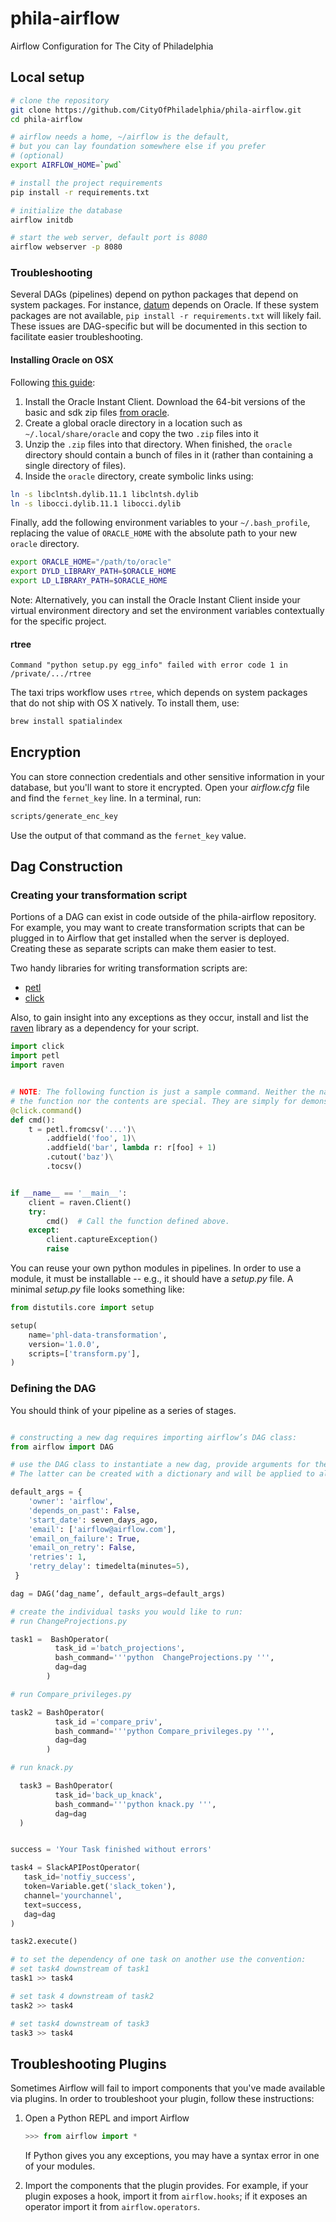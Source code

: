 # phila-airflow

Airflow Configuration for The City of Philadelphia

## Local setup

```bash
# clone the repository
git clone https://github.com/CityOfPhiladelphia/phila-airflow.git
cd phila-airflow

# airflow needs a home, ~/airflow is the default,
# but you can lay foundation somewhere else if you prefer
# (optional)
export AIRFLOW_HOME=`pwd`

# install the project requirements
pip install -r requirements.txt

# initialize the database
airflow initdb

# start the web server, default port is 8080
airflow webserver -p 8080
```

### Troubleshooting
Several DAGs (pipelines) depend on python packages that depend on system
packages. For instance, [datum](https://github.com/CityOfPhiladelphia/datum)
depends on Oracle. If these system packages are not available,
`pip install -r requirements.txt` will likely fail. These issues are
DAG-specific but will be documented in this section to facilitate easier
troubleshooting.

#### Installing Oracle on OSX
Following [this guide](https://web.archive.org/web/20160407232743/http://kevindalias.com/2014/03/26/how-to-set-up-cx_oracle-for-python-on-mac-os-x-10-89):

1. Install the Oracle Instant Client. Download the 64-bit versions of the basic and sdk zip files [from oracle](http://www.oracle.com/technetwork/topics/intel-macsoft-096467.html).
2. Create a global oracle directory in a location such as `~/.local/share/oracle` and copy the two `.zip` files into it
3. Unzip the `.zip` files into that directory. When finished, the `oracle` directory should contain a bunch of files in it (rather than containing a single directory of files).
4. Inside the `oracle` directory, create symbolic links using:

```bash
ln -s libclntsh.dylib.11.1 libclntsh.dylib
ln -s libocci.dylib.11.1 libocci.dylib
```

Finally, add the following environment variables to your `~/.bash_profile`, replacing the value of `ORACLE_HOME` with the absolute path to your new `oracle` directory.

```bash
export ORACLE_HOME="/path/to/oracle"
export DYLD_LIBRARY_PATH=$ORACLE_HOME
export LD_LIBRARY_PATH=$ORACLE_HOME
```
Note: Alternatively, you can install the Oracle Instant Client inside your virtual environment directory and set the environment variables contextually for the specific project.

#### rtree
```
Command "python setup.py egg_info" failed with error code 1 in /private/.../rtree
```
The taxi trips workflow uses `rtree`, which depends on system packages that do not ship with OS X natively. To install them, use:
```bash
brew install spatialindex
```

## Encryption

You can store connection credentials and other sensitive information in your
database, but you'll want to store it encrypted. Open your *airflow.cfg* file
and find the `fernet_key` line. In a terminal, run:

```bash
scripts/generate_enc_key
```

Use the output of that command as the `fernet_key` value.


## Dag Construction

### Creating your transformation script

Portions of a DAG can exist in code outside of the phila-airflow repository. For
example, you may want to create transformation scripts that can be plugged in
to Airflow that get installed when the server is deployed. Creating these as
separate scripts can make them easier to test.

Two handy libraries for writing transformation scripts are:
* [petl](https://petl.readthedocs.io/en/latest/)
* [click](http://click.pocoo.org/)

Also, to gain insight into any exceptions as they occur, install and list the
[raven](https://docs.sentry.io/hosted/clients/python/) library as a dependency
for your script.

```python
import click
import petl
import raven


# NOTE: The following function is just a sample command. Neither the name of
# the function nor the contents are special. They are simply for demonstration.
@click.command()
def cmd():
    t = petl.fromcsv('...')\
        .addfield('foo', 1)\
        .addfield('bar', lambda r: r[foo] + 1)
        .cutout('baz')\
        .tocsv()


if __name__ == '__main__':
    client = raven.Client()
    try:
        cmd()  # Call the function defined above.
    except:
        client.captureException()
        raise
```



You can reuse your own python modules in pipelines. In order to use a module,
it must be installable -- e.g., it should have a *setup.py* file. A minimal
*setup.py* file looks something like:

```python
from distutils.core import setup

setup(
    name='phl-data-transformation',
    version='1.0.0',
    scripts=['transform.py'],
)
```

### Defining the DAG

You should think of your pipeline as a series of stages.

```python

# constructing a new dag requires importing airflow’s DAG class:
from airflow import DAG

# use the DAG class to instantiate a new dag, provide arguments for the name, and default settings.
# The latter can be created with a dictionary and will be applied to all of your operators:

default_args = {
    'owner': 'airflow',
    'depends_on_past': False,
    'start_date': seven_days_ago,
    'email': ['airflow@airflow.com'],
    'email_on_failure': True,
    'email_on_retry': False,
    'retries': 1,
    'retry_delay': timedelta(minutes=5),
 }

dag = DAG(‘dag_name’, default_args=default_args)

# create the individual tasks you would like to run:
# run ChangeProjections.py

task1 =  BashOperator(
          task_id ='batch_projections',
          bash_command='''python  ChangeProjections.py ''',
          dag=dag
        )

# run Compare_privileges.py

task2 = BashOperator(
          task_id ='compare_priv',
          bash_command='''python Compare_privileges.py ''',
          dag=dag
        )

# run knack.py

  task3 = BashOperator(
          task_id='back_up_knack',
          bash_command='''python knack.py ''',
          dag=dag
  )


success = 'Your Task finished without errors'

task4 = SlackAPIPostOperator(
   task_id='notfiy_success',
   token=Variable.get('slack_token'),
   channel='yourchannel',
   text=success,
   dag=dag
)

task2.execute()

# to set the dependency of one task on another use the convention:
# set task4 downstream of task1
task1 >> task4

# set task 4 downstream of task2
task2 >> task4

# set task4 downstream of task3
task3 >> task4

```

## Troubleshooting Plugins

Sometimes Airflow will fail to import components that you've made available via plugins. In order to troubleshoot your plugin, follow these instructions:

1. Open a Python REPL and import Airflow

   ```python
   >>> from airflow import *
   ```

   If Python gives you any exceptions, you may have a syntax error in one of your modules.

2. Import the components that the plugin provides. For example, if your plugin exposes a hook, import it from `airflow.hooks`; if it exposes an operator import it from `airflow.operators`.

